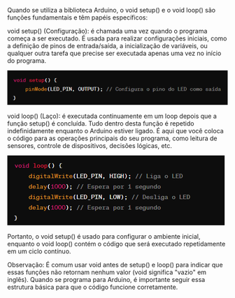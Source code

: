 Quando se utiliza a biblioteca Arduino, o void setup() e o void loop() são funções fundamentais e têm papéis específicos:

void setup() (Configuração):
é chamada uma vez quando o programa começa a ser executado. É usada para realizar configurações iniciais, como a definição de pinos de entrada/saída, a inicialização de variáveis, ou qualquer outra tarefa que precise ser executada apenas uma vez no início do programa.

![alt text](image-8.png)

void loop() (Laço):
é executada continuamente em um loop depois que a função setup() é concluída. Tudo dentro desta função é repetido indefinidamente enquanto o Arduino estiver ligado. É aqui que você coloca o código para as operações principais do seu programa, como leitura de sensores, controle de dispositivos, decisões lógicas, etc.

![alt text](image-9.png)

Portanto, o void setup() é usado para configurar o ambiente inicial, enquanto o void loop() contém o código que será executado repetidamente em um ciclo contínuo.

Observação: É comum usar void antes de setup() e loop() para indicar que essas funções não retornam nenhum valor (void significa "vazio" em inglês). Quando se programa para Arduino, é importante seguir essa estrutura básica para que o código funcione corretamente.
